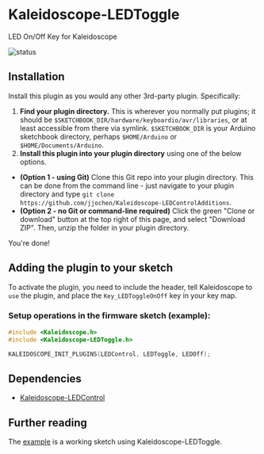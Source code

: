 # Kaleidoscope-LEDToggle
LED On/Off Key for Kaleidoscope

![status][st:experimental]

 [st:stable]: https://img.shields.io/badge/stable-✔-black.svg?style=flat&colorA=44cc11&colorB=494e52
 [st:broken]: https://img.shields.io/badge/broken-X-black.svg?style=flat&colorA=e05d44&colorB=494e52
 [st:experimental]: https://img.shields.io/badge/experimental----black.svg?style=flat&colorA=dfb317&colorB=494e52


## Installation

Install this plugin as you would any other 3rd-party plugin.  Specifically:

1. __Find your plugin directory.__  This is wherever you normally put plugins; it
should be `$SKETCHBOOK_DIR/hardware/keyboardio/avr/libraries`, or at least
accessible from there via symlink. `$SKETCHBOOK_DIR` is your Arduino sketchbook directory, 
perhaps `$HOME/Arduino` or `$HOME/Documents/Arduino`.
2. __Install this plugin into your plugin directory__ using one of the below options.
* __(Option 1 - using Git)__ Clone this Git repo into your plugin directory.  This can
be done from the command line - just navigate to your plugin directory and type
`git clone https://github.com/jjochen/Kaleidoscope-LEDControlAdditions`.
* __(Option 2 - no Git or command-line required)__ Click the green "Clone or download"
button at the top right of this page, and select "Download ZIP".  Then, unzip the
folder in your plugin directory.

You're done!

## Adding the plugin to your sketch

To activate the plugin, you need to include the header, tell Kaleidoscope to `use`
the plugin, and place the `Key_LEDToggleOnOff` key in your key map.

### Setup operations in the firmware sketch (example):

```c++
#include <Kaleidoscope.h>
#include <Kaleidoscope-LEDToggle.h>

KALEIDOSCOPE_INIT_PLUGINS(LEDControl, LEDToggle, LEDOff);
```

## Dependencies

* [Kaleidoscope-LEDControl](https://github.com/keyboardio/Kaleidoscope-LEDControl)

## Further reading

The [example][plugin:example] is a working sketch using Kaleidoscope-LEDToggle.

 [plugin:example]: https://github.com/jjochen/Kaleidoscope-LEDControlAdditions/blob/master/examples/LEDToggle/LEDToggle.ino
